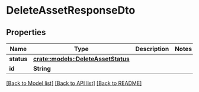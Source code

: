 # DeleteAssetResponseDto

## Properties

Name | Type | Description | Notes
------------ | ------------- | ------------- | -------------
**status** | [**crate::models::DeleteAssetStatus**](DeleteAssetStatus.md) |  | 
**id** | **String** |  | 

[[Back to Model list]](../README.md#documentation-for-models) [[Back to API list]](../README.md#documentation-for-api-endpoints) [[Back to README]](../README.md)


